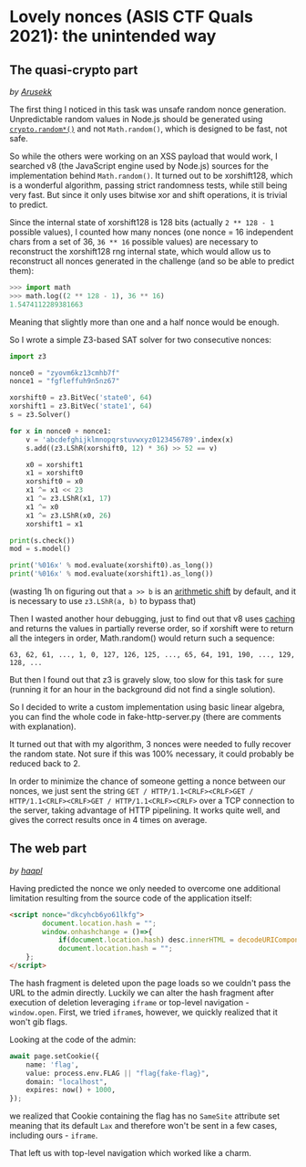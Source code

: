 # Lovely nonces (ASIS CTF Quals 2021): the unintended way

## The quasi-crypto part

*by [Arusekk](//Arusekk.github.io)*

The first thing I noticed in this task was unsafe random nonce generation.
Unpredictable random values in Node.js should be generated using
[`crypto.random*()`](https://nodejs.org/api/crypto.html#cryptorandombytessize-callback)
and not `Math.random()`, which is designed to be fast, not safe.

So while the others were working on an XSS payload that would work,
I searched v8 (the JavaScript engine used by Node.js) sources for
the implementation behind `Math.random()`.
It turned out to be xorshift128, which is a wonderful algorithm,
passing strict randomness tests, while still being very fast.
But since it only uses bitwise xor and shift operations, it is trivial
to predict.

Since the internal state of xorshift128 is 128 bits
(actually `2 ** 128 - 1` possible values),
I counted how many nonces (one nonce = 16 independent chars from a set of 36,
`36 ** 16` possible values) are necessary to reconstruct the xorshift128 rng
internal state, which would allow us to reconstruct all nonces generated
in the challenge (and so be able to predict them):
```py
>>> import math
>>> math.log((2 ** 128 - 1), 36 ** 16)
1.5474112289381663
```
Meaning that slightly more than one and a half nonce would be enough.

So I wrote a simple Z3-based SAT solver for two consecutive nonces:
```py
import z3

nonce0 = "zyovm6kz13cmhb7f"
nonce1 = "fgfleffuh9n5nz67"

xorshift0 = z3.BitVec('state0', 64)
xorshift1 = z3.BitVec('state1', 64)
s = z3.Solver()

for x in nonce0 + nonce1:
    v = 'abcdefghijklmnopqrstuvwxyz0123456789'.index(x)
    s.add((z3.LShR(xorshift0, 12) * 36) >> 52 == v)

    x0 = xorshift1
    x1 = xorshift0
    xorshift0 = x0
    x1 ^= x1 << 23
    x1 ^= z3.LShR(x1, 17)
    x1 ^= x0
    x1 ^= z3.LShR(x0, 26)
    xorshift1 = x1

print(s.check())
mod = s.model()

print('%016x' % mod.evaluate(xorshift0).as_long())
print('%016x' % mod.evaluate(xorshift1).as_long())
```

(wasting 1h on figuring out that `a >> b` is an [arithmetic shift] by default,
and it is necessary to use `z3.LShR(a, b)` to bypass that)

[arithmetic shift]: https://en.wikipedia.org/wiki/Arithmetic_shift

Then I wasted another hour debugging, just to find out that v8 uses [caching]
and returns the values in partially reverse order, so if xorshift were to return
all the integers in order, Math.random() would return such a sequence:
```
63, 62, 61, ..., 1, 0, 127, 126, 125, ..., 65, 64, 191, 190, ..., 129, 128, ...
```

[caching]: https://github.com/v8/v8/blob/17a99fec258bcc07ea9fc5e4fabcce259751db03/src/numbers/math-random.cc

But then I found out that z3 is gravely slow, too slow for this task for sure
(running it for an hour in the background did not find a single solution).

So I decided to write a custom implementation using basic linear algebra,
you can find the whole code in fake-http-server.py (there are comments with explanation).

It turned out that with my algorithm, 3 nonces were needed to fully recover the
random state. Not sure if this was 100% necessary, it could probably be
reduced back to 2.

In order to minimize the chance of someone getting a nonce between our nonces,
we just sent the string
`GET / HTTP/1.1<CRLF><CRLF>GET / HTTP/1.1<CRLF><CRLF>GET / HTTP/1.1<CRLF><CRLF>`
over a TCP connection to the server, taking advantage of HTTP pipelining.
It works quite well, and gives the correct results once in 4 times on average.

## The web part

*by [haqpl](//haqpl.github.io)*

Having predicted the nonce we only needed to overcome one additional limitation resulting 
from the source code of the application itself:

```html
<script nonce="dkcyhcb6yo61lkfg">
    	document.location.hash = "";
    	window.onhashchange = ()=>{
    		if(document.location.hash) desc.innerHTML = decodeURIComponent(document.location.hash.slice(1));
    		document.location.hash = "";
	};
</script>
```

The hash fragment is deleted upon the page loads so we couldn't pass the URL to 
the admin directly. Luckily we can alter the hash fragment after execution 
of deletion leveraging `iframe` or top-level navigation - `window.open`. First, we tried 
`iframe`s, however, we quickly realized that it won't gib flags.

Looking at the code of the admin:

```py
await page.setCookie({
	name: 'flag',
	value: process.env.FLAG || "flag{fake-flag}",
	domain: "localhost",
	expires: now() + 1000,
});
```

we realized that Cookie containing the flag has no `SameSite` attribute set meaning 
that its default `Lax` and therefore won't be sent in a few cases, including ours - `iframe`.

That left us with top-level navigation which worked like a charm.
